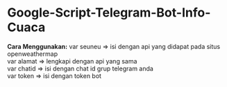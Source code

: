 # Google-Script-Telegram-Bot-Info-Cuaca

**Cara Menggunakan:**
var seuneu => isi dengan api yang didapat pada situs openweathermap <br>
var alamat => lengkapi dengan api yang sama <br>
var chatid => isi dengan chat id grup telegram anda <br>
var token => isi dengan token bot <br>

